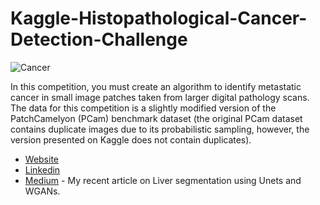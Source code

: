 # Kaggle-Histopathological-Cancer-Detection-Challenge

![Cancer](https://www.microscopemaster.com/images/Oralcancersquamouscellcarcinomahistopathology.jpg)

In this competition, you must create an algorithm to identify metastatic cancer in small image patches taken from larger digital pathology scans. The data for this competition is a slightly modified version of the PatchCamelyon (PCam) benchmark dataset (the original PCam dataset contains duplicate images due to its probabilistic sampling, however, the version presented on Kaggle does not contain duplicates).

* [Website](https://ucalyptus.github.io/Kaggle-Histopathological-Cancer-Detection-Challenge/)
* [Linkedin](https://linkedin.com/in/sayantan-das-95b50a125/)
* [Medium](https://medium.com/@sayantandas30011998/paper-review-automatic-liver-segmentation-using-u-net-with-wasserstein-gans-9e8254a95f7) - My recent article on Liver segmentation using Unets and WGANs.
